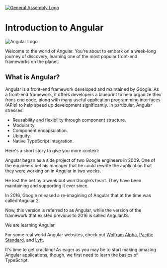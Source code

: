 [![General Assembly Logo](https://camo.githubusercontent.com/1a91b05b8f4d44b5bbfb83abac2b0996d8e26c92/687474703a2f2f692e696d6775722e636f6d2f6b6538555354712e706e67)](https://generalassemb.ly/education/web-development-immersive)

<!--WDI5 9:29 -->

# Introduction to Angular

![Angular Logo](https://angular.io/assets/images/logos/angular/angular.png)

Welcome to the world of Angular. You're about to embark on a week-long journey of discovery, learning one of the most popular front-end frameworks on the planet.

## What is Angular?

Angular is a front-end framework developed and maintained by Google. As a front-end framework, it offers developers a blueprint to help organize their front-end code, along with many useful application programming interfaces (APIs) to help speed up development significantly. In particular, Angular stresses:

- Reusability and flexibility through component structure.
- Modularity.
- Component encapsulation.
- Ubiquity.
- Native TypeScript integration.

Here's a short story to give you more context:

Angular began as a side project of two Google engineers in 2009. One of the engineers bet his manager that he could rewrite the application that they were working on in Angular in two weeks.

He lost the bet by a week but won Google’s heart. They have been maintaining and supporting it ever since.

In 2016, Google released a re-imagining of Angular that at the time was called Angular 2.

Now, this version is referred to as Angular,
while the version of the framework that existed previous to 2016 is called AngularJS.

We are learning Angular.

For some real world Angular websites, check out [Wolfram Alpha](https://www.wolframalpha.com/), [Pacific Standard](https://psmag.com/), and [Lyft](https://www.lyft.com/).

It's time to get cracking! As eager as you may be to start making amazing Angular applications, though, we first need to learn the basics of TypeScript.

<!--WDI5 9:36 -->

